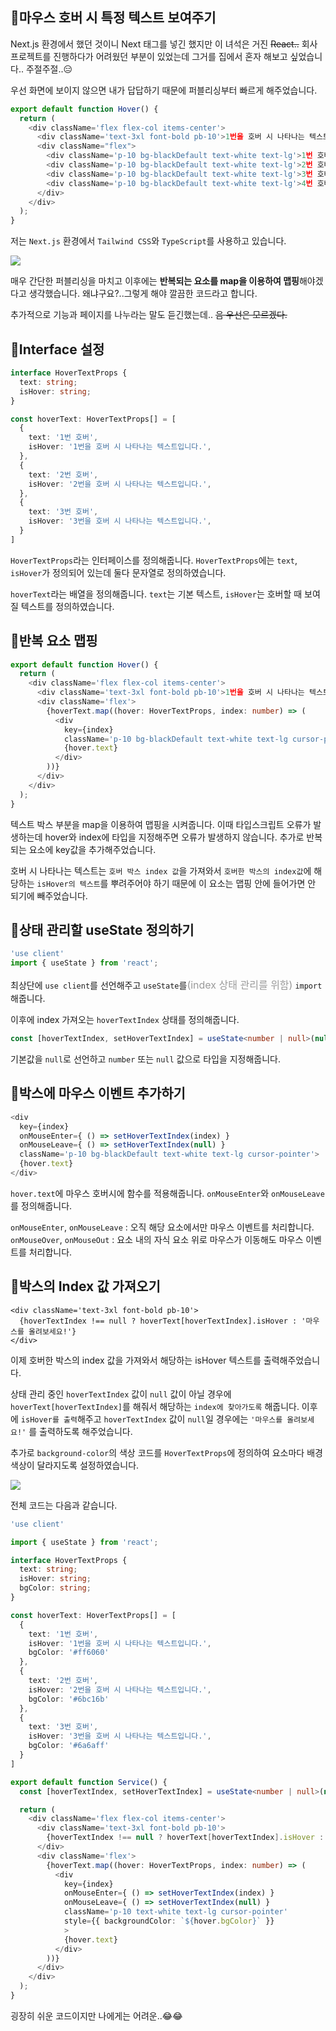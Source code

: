 ## 🦮마우스 호버 시 특정 텍스트 보여주기

Next.js 환경에서 했던 것이니 Next 태그를 넣긴 했지만 이 녀석은 거진 <s>React..</s>
회사 프로젝트를 진행하다가 어려웠던 부분이 있었는데 그거를 집에서 혼자 해보고 싶었습니다.. 주절주절..😑

우선 화면에 보이지 않으면 내가 답답하기 때문에 퍼블리싱부터 빠르게 해주었습니다.

```typescript
export default function Hover() {
  return (
    <div className='flex flex-col items-center'>
      <div className='text-3xl font-bold pb-10'>1번을 호버 시 나타나는 텍스트입니다.</div>
      <div className="flex">
        <div className='p-10 bg-blackDefault text-white text-lg'>1번 호버</div>
        <div className='p-10 bg-blackDefault text-white text-lg'>2번 호버</div>
        <div className='p-10 bg-blackDefault text-white text-lg'>3번 호버</div>
        <div className='p-10 bg-blackDefault text-white text-lg'>4번 호버</div>
      </div>
    </div>
  );
}
```
저는 `Next.js` 환경에서 `Tailwind CSS`와 `TypeScript`를 사용하고 있습니다.

<img src="/images/publishing_study/10/image1.webp"/>

매우 간단한 퍼블리싱을 마치고 이후에는 **반복되는 요소를 map을 이용하여 맵핑**해야겠다고 생각했습니다. 왜냐구요?..그렇게 해야 깔끔한 코드라고 합니다.

추가적으로 기능과 페이지를 나누라는 말도 듣긴했는데.. <s>음 우선은 모르겠다.</s>

## 🦮Interface 설정

```typescript
interface HoverTextProps {
  text: string;
  isHover: string;
}

const hoverText: HoverTextProps[] = [
  {
    text: '1번 호버',
    isHover: '1번을 호버 시 나타나는 텍스트입니다.',
  },
  {
    text: '2번 호버',
    isHover: '2번을 호버 시 나타나는 텍스트입니다.',
  },
  {
    text: '3번 호버',
    isHover: '3번을 호버 시 나타나는 텍스트입니다.',
  }
]
```

`HoverTextProps`라는 인터페이스를 정의해줍니다. `HoverTextProps`에는 `text`, `isHover`가 정의되어 있는데 둘다 문자열로 정의하였습니다.

`hoverText`라는 배열을 정의해줍니다. `text`는 기본 텍스트, `isHover`는 호버할 때 보여질 텍스트를 정의하였습니다.

## 🦮반복 요소 맵핑

```typescript
export default function Hover() {
  return (
    <div className='flex flex-col items-center'>
      <div className='text-3xl font-bold pb-10'>1번을 호버 시 나타나는 텍스트입니다.</div>
      <div className='flex'>
        {hoverText.map((hover: HoverTextProps, index: number) => (
          <div 
            key={index}
            className='p-10 bg-blackDefault text-white text-lg cursor-pointer'>
            {hover.text}
          </div>
        ))}
      </div>
    </div>
  );
}
```

텍스트 박스 부분을 map을 이용하여 맵핑을 시켜줍니다. 이때 타입스크립트 오류가 발생하는데 hover와 index에 타입을 지정해주면 오류가 발생하지 않습니다. 추가로 반복되는 요소에 key값을 추가해주었습니다.

호버 시 나타나는 텍스트는 `호버 박스 index 값`을 가져와서 `호버한 박스의 index값`에 해당하는 `isHover의 텍스트`를 뿌려주어야 하기 때문에 이 요소는 맵핑 안에 들어가면 안 되기에 빼주었습니다.

## 🦮상태 관리할 useState 정의하기

```typescript
'use client'
import { useState } from 'react';
```

최상단에 `use client`를 선언해주고 `useState`를<span style="font-size: 16px; color: #999;">(index 상태 관리를 위함)</span> `import` 해줍니다.

이후에 index 가져오는 `hoverTextIndex` 상태를 정의해줍니다.

```typescript
const [hoverTextIndex, setHoverTextIndex] = useState<number | null>(null);
```

기본값을 `null`로 선언하고 `number` 또는 `null` 값으로 타입을 지정해줍니다.

## 🦮박스에 마우스 이벤트 추가하기

```typescript
<div 
  key={index}
  onMouseEnter={ () => setHoverTextIndex(index) }
  onMouseLeave={ () => setHoverTextIndex(null) }
  className='p-10 bg-blackDefault text-white text-lg cursor-pointer'>
  {hover.text}
</div>
```

`hover.text`에 마우스 호버시에 함수를 적용해줍니다. `onMouseEnter`와 `onMouseLeave`를 정의해줍니다.

`onMouseEnter`, `onMouseLeave` : 오직 해당 요소에서만 마우스 이벤트를 처리합니다.
`onMouseOver`, `onMouseOut` : 요소 내의 자식 요소 위로 마우스가 이동해도 마우스 이벤트를 처리합니다.

## 🦮박스의 Index 값 가져오기

```typescrtipt
<div className='text-3xl font-bold pb-10'>
  {hoverTextIndex !== null ? hoverText[hoverTextIndex].isHover : '마우스를 올려보세요!'}
</div>
```

이제 호버한 박스의 index 값을 가져와서 해당하는 isHover 텍스트를 출력해주었습니다.

상태 관리 중인 `hoverTextIndex` 값이 `null` 값이 아닐 경우에 `hoverText[hoverTextIndex]`를 해줘서 해당하는 `index에 찾아가도록` 해줍니다. 이후에 `isHover를 출력`해주고 `hoverTextIndex` 값이 `null`일 경우에는 `'마우스를 올려보세요!'` 를 출력하도록 해주었습니다.

추가로 `background-color`의 색상 코드를 `HoverTextProps`에 정의하여 요소마다 배경 색상이 달라지도록 설정하였습니다.

<img src="/images/publishing_study/10/image2.webp"/>


전체 코드는 다음과 같습니다.

```typescript
'use client'

import { useState } from 'react';

interface HoverTextProps {
  text: string;
  isHover: string;
  bgColor: string;
}

const hoverText: HoverTextProps[] = [
  {
    text: '1번 호버',
    isHover: '1번을 호버 시 나타나는 텍스트입니다.',
    bgColor: '#ff6060'
  },
  {
    text: '2번 호버',
    isHover: '2번을 호버 시 나타나는 텍스트입니다.',
    bgColor: '#6bc16b'
  },
  {
    text: '3번 호버',
    isHover: '3번을 호버 시 나타나는 텍스트입니다.',
    bgColor: '#6a6aff'
  }
]

export default function Service() {
  const [hoverTextIndex, setHoverTextIndex] = useState<number | null>(null);

  return (
    <div className='flex flex-col items-center'>
      <div className='text-3xl font-bold pb-10'>
        {hoverTextIndex !== null ? hoverText[hoverTextIndex].isHover : '마우스를 올려보세요!'}
      </div>
      <div className='flex'>
        {hoverText.map((hover: HoverTextProps, index: number) => (
          <div
            key={index}
            onMouseEnter={ () => setHoverTextIndex(index) }
            onMouseLeave={ () => setHoverTextIndex(null) }
            className='p-10 text-white text-lg cursor-pointer'
            style={{ backgroundColor: `${hover.bgColor}` }}
            >
            {hover.text}
          </div>
        ))}
      </div>
    </div>
  );
}
```

굉장히 쉬운 코드이지만 나에게는 어려운..😂😂